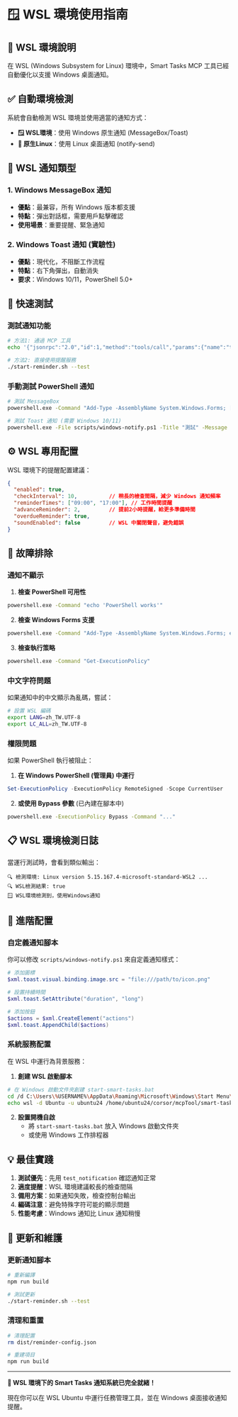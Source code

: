 # 🪟 WSL 環境使用指南

## 🎯 WSL 環境說明

在 WSL (Windows Subsystem for Linux) 環境中，Smart Tasks MCP 工具已經自動優化以支援 Windows 桌面通知。

## ✅ 自動環境檢測

系統會自動檢測 WSL 環境並使用適當的通知方式：

- **🪟 WSL環境**：使用 Windows 原生通知 (MessageBox/Toast)
- **🐧 原生Linux**：使用 Linux 桌面通知 (notify-send)

## 🔔 WSL 通知類型

### 1. Windows MessageBox 通知
- **優點**：最兼容，所有 Windows 版本都支援
- **特點**：彈出對話框，需要用戶點擊確認
- **使用場景**：重要提醒、緊急通知

### 2. Windows Toast 通知 (實驗性)
- **優點**：現代化，不阻斷工作流程
- **特點**：右下角彈出，自動消失
- **要求**：Windows 10/11，PowerShell 5.0+

## 🚀 快速測試

### 測試通知功能
```bash
# 方法1: 通過 MCP 工具
echo '{"jsonrpc":"2.0","id":1,"method":"tools/call","params":{"name":"test_notification","arguments":{}}}' | node dist/index.js

# 方法2: 直接使用提醒服務
./start-reminder.sh --test
```

### 手動測試 PowerShell 通知
```bash
# 測試 MessageBox
powershell.exe -Command "Add-Type -AssemblyName System.Windows.Forms; [System.Windows.Forms.MessageBox]::Show('Hello from WSL!', 'Test', 'OK', 'Information')"

# 測試 Toast 通知 (需要 Windows 10/11)
powershell.exe -File scripts/windows-notify.ps1 -Title "測試" -Message "來自 WSL 的通知"
```

## ⚙️ WSL 專用配置

WSL 環境下的提醒配置建議：

```json
{
  "enabled": true,
  "checkInterval": 10,          // 稍長的檢查間隔，減少 Windows 通知頻率
  "reminderTimes": ["09:00", "17:00"], // 工作時間提醒
  "advanceReminder": 2,         // 提前2小時提醒，給更多準備時間
  "overdueReminder": true,
  "soundEnabled": false         // WSL 中關閉聲音，避免錯誤
}
```

## 🔧 故障排除

### 通知不顯示
1. **檢查 PowerShell 可用性**
```bash
powershell.exe -Command "echo 'PowerShell works'"
```

2. **檢查 Windows Forms 支援**
```bash
powershell.exe -Command "Add-Type -AssemblyName System.Windows.Forms; echo 'Forms available'"
```

3. **檢查執行策略**
```bash
powershell.exe -Command "Get-ExecutionPolicy"
```

### 中文字符問題
如果通知中的中文顯示為亂碼，嘗試：

```bash
# 設置 WSL 編碼
export LANG=zh_TW.UTF-8
export LC_ALL=zh_TW.UTF-8
```

### 權限問題
如果 PowerShell 執行被阻止：

1. **在 Windows PowerShell (管理員) 中運行**
```powershell
Set-ExecutionPolicy -ExecutionPolicy RemoteSigned -Scope CurrentUser
```

2. **或使用 Bypass 參數** (已內建在腳本中)
```bash
powershell.exe -ExecutionPolicy Bypass -Command "..."
```

## 📋 WSL 環境檢測日誌

當運行測試時，會看到類似輸出：
```
🔍 檢測環境: Linux version 5.15.167.4-microsoft-standard-WSL2 ...
🔍 WSL檢測結果: true
🪟 WSL環境檢測到，使用Windows通知
```

## 🎨 進階配置

### 自定義通知腳本
你可以修改 `scripts/windows-notify.ps1` 來自定義通知樣式：

```powershell
# 添加圖標
$xml.toast.visual.binding.image.src = "file:///path/to/icon.png"

# 設置持續時間
$xml.toast.SetAttribute("duration", "long")

# 添加按鈕
$actions = $xml.CreateElement("actions")
$xml.toast.AppendChild($actions)
```

### 系統服務配置
在 WSL 中運行為背景服務：

1. **創建 WSL 啟動腳本**
```bash
# 在 Windows 啟動文件夾創建 start-smart-tasks.bat
cd /d C:\Users\%USERNAME%\AppData\Roaming\Microsoft\Windows\Start Menu\Programs\Startup
echo wsl -d Ubuntu -u ubuntu24 /home/ubuntu24/corsor/mcpTool/smart-tasks-mcp/start-reminder.sh > start-smart-tasks.bat
```

2. **設置開機自啟**
   - 將 `start-smart-tasks.bat` 放入 Windows 啟動文件夾
   - 或使用 Windows 工作排程器

## 💡 最佳實踐

1. **測試優先**：先用 `test_notification` 確認通知正常
2. **適度提醒**：WSL 環境建議較長的檢查間隔
3. **備用方案**：如果通知失敗，檢查控制台輸出
4. **編碼注意**：避免特殊字符可能的顯示問題
5. **性能考慮**：Windows 通知比 Linux 通知稍慢

## 🔄 更新和維護

### 更新通知腳本
```bash
# 重新編譯
npm run build

# 測試更新
./start-reminder.sh --test
```

### 清理和重置
```bash
# 清理配置
rm dist/reminder-config.json

# 重建項目
npm run build
```

---

**🎉 WSL 環境下的 Smart Tasks 通知系統已完全就緒！**

現在你可以在 WSL Ubuntu 中運行任務管理工具，並在 Windows 桌面接收通知提醒。